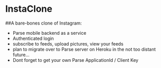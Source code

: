 # InstaClone

##A bare-bones clone of Instagram:
- Parse mobile backend as a service
- Authenticated login
- subscribe to feeds, upload pictures, view your feeds
- plan to migrate over to Parse server on Heroku in the not too distant future...
- Dont forget to get your own Parse ApplicationId / Client Key